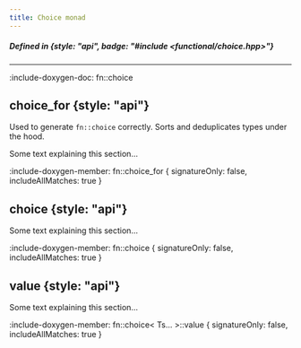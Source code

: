```yaml
---
title: Choice monad
---
```


##### Defined in {style: "api", badge: "#include <functional/choice.hpp>"}

---

:include-doxygen-doc: fn::choice

## choice_for {style: "api"}
Used to generate `fn::choice` correctly. Sorts and deduplicates types under the hood.

Some text explaining this section...

:include-doxygen-member: fn::choice_for { signatureOnly: false, includeAllMatches: true }

## choice {style: "api"}
Some text explaining this section...

:include-doxygen-member: fn::choice { signatureOnly: false, includeAllMatches: true }

## value {style: "api"}
Some text explaining this section...

:include-doxygen-member: fn::choice< Ts... >::value { signatureOnly: false, includeAllMatches: true }


